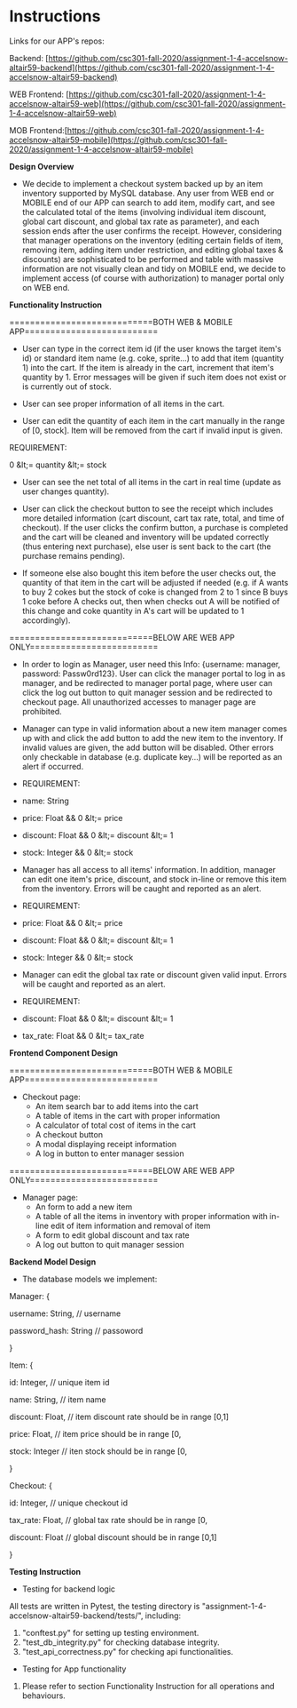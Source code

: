 # Instructions

Links for our APP&#39;s repos:

Backend: [https://github.com/csc301-fall-2020/assignment-1-4-accelsnow-altair59-backend](https://github.com/csc301-fall-2020/assignment-1-4-accelsnow-altair59-backend)

WEB Frontend: [https://github.com/csc301-fall-2020/assignment-1-4-accelsnow-altair59-web](https://github.com/csc301-fall-2020/assignment-1-4-accelsnow-altair59-web)

MOB Frontend:[https://github.com/csc301-fall-2020/assignment-1-4-accelsnow-altair59-mobile](https://github.com/csc301-fall-2020/assignment-1-4-accelsnow-altair59-mobile)

**Design Overview**

- We decide to implement a checkout system backed up by an item inventory supported by MySQL database. Any user from WEB end or MOBILE end of our APP can search to add item, modify cart, and see the calculated total of the items (involving individual item discount, global cart discount, and global tax rate as parameter), and each session ends after the user confirms the receipt. However, considering that manager operations on the inventory (editing certain fields of item, removing item, adding item under restriction, and editing global taxes &amp; discounts) are sophisticated to be performed and table with massive information are not visually clean and tidy on MOBILE end, we decide to implement access (of course with authorization) to manager portal only on WEB end.

**Functionality Instruction**

============================BOTH WEB &amp; MOBILE APP==========================

- User can type in the correct item id (if the user knows the target item&#39;s id) or standard item name (e.g. coke, sprite…) to add that item (quantity 1) into the cart. If the item is already in the cart, increment that item&#39;s quantity by 1. Error messages will be given if such item does not exist or is currently out of stock.

- User can see proper information of all items in the cart.

- User can edit the quantity of each item in the cart manually in the range of [0, stock]. Item will be removed from the cart if invalid input is given.

REQUIREMENT:

0 \&lt;= quantity \&lt;= stock

- User can see the net total of all items in the cart in real time (update as user changes quantity).

- User can click the checkout button to see the receipt which includes more detailed information (cart discount, cart tax rate, total, and time of checkout). If the user clicks the confirm button, a purchase is completed and the cart will be cleaned and inventory will be updated correctly (thus entering next purchase), else user is sent back to the cart (the purchase remains pending).

- If someone else also bought this item before the user checks out, the quantity of that item in the cart will be adjusted if needed (e.g. if A wants to buy 2 cokes but the stock of coke is changed from 2 to 1 since B buys 1 coke before A checks out, then when checks out A will be notified of this change and coke quantity in A&#39;s cart will be updated to 1 accordingly).

============================BELOW ARE WEB APP ONLY=========================

- In order to login as Manager, user need this Info: {username: manager, password: Passw0rd123}. User can click the manager portal to log in as manager, and be redirected to manager portal page, where user can click the log out button to quit manager session and be redirected to checkout page. All unauthorized accesses to manager page are prohibited.

- Manager can type in valid information about a new item manager comes up with and click the add button to add the new item to the inventory. If invalid values are given, the add button will be disabled. Other errors only checkable in database (e.g. duplicate key…) will be reported as an alert if occurred.
- REQUIREMENT:
- name: String
- price: Float &amp;&amp; 0 \&lt;= price
- discount: Float &amp;&amp; 0 \&lt;= discount \&lt;= 1
- stock: Integer &amp;&amp; 0 \&lt;= stock

- Manager has all access to all items&#39; information. In addition, manager can edit one item&#39;s price, discount, and stock in-line or remove this item from the inventory. Errors will be caught and reported as an alert.
- REQUIREMENT:
- price: Float &amp;&amp; 0 \&lt;= price
- discount: Float &amp;&amp; 0 \&lt;= discount \&lt;= 1
- stock: Integer &amp;&amp; 0 \&lt;= stock

- Manager can edit the global tax rate or discount given valid input. Errors will be caught and reported as an alert.

- REQUIREMENT:
- discount: Float &amp;&amp; 0 \&lt;= discount \&lt;= 1
- tax\_rate: Float &amp;&amp; 0 \&lt;= tax\_rate

**Frontend Component Design**

============================BOTH WEB &amp; MOBILE APP==========================

- Checkout page:
  - An item search bar to add items into the cart
  - A table of items in the cart with proper information
  - A calculator of total cost of items in the cart
  - A checkout button
  - A modal displaying receipt information
  - A log in button to enter manager session

============================BELOW ARE WEB APP ONLY=========================

- Manager page:
  - An form to add a new item
  - A table of all the items in inventory with proper information with in-line edit of item information and removal of item
  - A form to edit global discount and tax rate
  - A log out button to quit manager session

**Backend Model Design**

- The database models we implement:

Manager: {

username: String, // username

password\_hash: String // passoword

}

Item: {

id: Integer, // unique item id

name: String, // item name

discount: Float, // item discount rate should be in range [0,1]

price: Float, // item price should be in range [0,

stock: Integer // iten stock should be in range [0,

}

Checkout: {

id: Integer, // unique checkout id

tax\_rate: Float, // global tax rate should be in range [0,

discount: Float // global discount should be in range [0,1]

}

**Testing Instruction**

- Testing for backend logic

All tests are written in Pytest, the testing directory is &quot;assignment-1-4-accelsnow-altair59-backend/tests/&quot;, including:

1. &quot;conftest.py&quot; for setting up testing environment.
2. &quot;test\_db\_integrity.py&quot; for checking database integrity.
3. &quot;test\_api\_correctness.py&quot; for checking api functionalities.

- Testing for App functionality

1. Please refer to section Functionality Instruction for all operations and behaviours.
